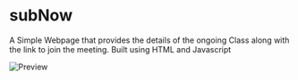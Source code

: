# subNow
A Simple Webpage that provides the details of the ongoing Class along with the link to join the meeting.
Built using HTML and Javascript

![Preview](assets/PreviewDesktop)
